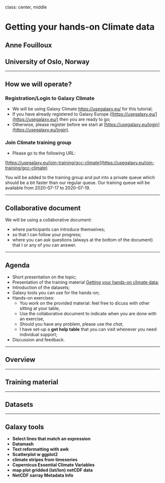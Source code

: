 class: center, middle

# Getting your hands-on Climate data

## Anne Fouilloux
## University of Oslo, Norway

---

##  How we will operate?

### Registration/Login to Galaxy Climate

- We will be using Galaxy Climate https://usegalaxy.eu/ for this tutorial;
- If you have already registered to Galaxy Europe ([https://usegalaxy.eu/](https://usegalaxy.eu/) then you are ready to go;
- Otherwise, please register before we start at [https://usegalaxy.eu/login](https://usegalaxy.eu/login).

### Join Climate training group

- Please go to the following URL:

[https://usegalaxy.eu/join-training/gcc-climate](https://usegalaxy.eu/join-training/gcc-climate)

You will be added to the training group and put into a private queue which should be a bit faster than our regular queue. Our training queue will be available from 2020-07-17 to 2020-07-19. 


---

## Collaborative document

We will be using a collaborative document:
- where participants can introduce themselves;
- so that I can follow your progress;
- where you can ask questions (always at the bottom of the document) that I or any of you can answer.


---

## Agenda


- Short presentation on the topic;
- Presentation of the training material [Getting your hands-on climate data](https://training.galaxyproject.org/training-material/topics/climate/tutorials/climate-101/tutorial.html);
- Introduction of the datasets;
- Galaxy tools you can use for the hands-on;
- Hands-on exercises: 
    - You work on the provided material: feel free to dicuss with other sitting at your table,
    - Use the collaborative document to indicate when you are done with an exercise,
    - Should you have any problem, please use the *chat*,
    - I have set-up a **get help table** that you can visit whenever you need individual support;
- Discussion and feedback.


---

## Overview


---

## Training material


---

## Datasets

---

## Galaxy tools

- **Select lines that match an expression**
- **Datamash**
- **Text reformatting with awk**
- **Scatterplot w ggplot2**
- **climate stripes from timeseries**
- **Copernicus Essential Climate Variables**
- **map plot gridded (lat/lon) netCDF data**
- **NetCDF xarray Metadata Info**

